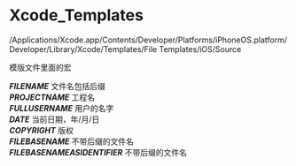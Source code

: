 # Xcode_Templates

/Applications/Xcode.app/Contents/Developer/Platforms/iPhoneOS.platform/Developer/Library/Xcode/Templates/File Templates/iOS/Source

模版文件里面的宏

___FILENAME___      文件名包括后缀  
___PROJECTNAME___   工程名  
___FULLUSERNAME___  用户的名字  
___DATE___          当前日期，年/月/日  
___COPYRIGHT___     版权  
___FILEBASENAME___  不带后缀的文件名  
___FILEBASENAMEASIDENTIFIER___ 不带后缀的文件名  
